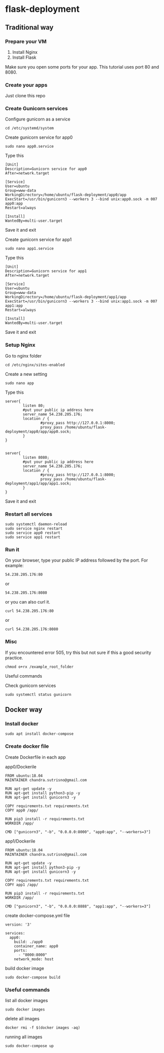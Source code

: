 # flask-deployment

## Traditional way

### Prepare your VM

1. Install Nginx
2. Install Flask

Make sure you open some ports for your app. This tutorial uses port 80 and 8080. 

### Create your apps

Just clone this repo

### Create Gunicorn services

Configure gunicorn as a service 
```
cd /etc/systemd/system
```

Create gunicorn service for app0
```
sudo nano app0.service
```

Type this 
```
[Unit]
Description=Gunicorn service for app0
After=network.target

[Service]
User=ubuntu
Group=www-data
WorkingDirectory=/home/ubuntu/flask-deployment/app0/app
ExecStart=/usr/bin/gunicorn3 --workers 3 --bind unix:app0.sock -m 007 app0:app
Restart=always

[Install]
WantedBy=multi-user.target
```

Save it and exit

Create gunicorn service for app1
```
sudo nano app1.service
```

Type this 
```
[Unit]
Description=Gunicorn service for app1
After=network.target

[Service]
User=ubuntu
Group=www-data
WorkingDirectory=/home/ubuntu/flask-deployment/app1/app
ExecStart=/usr/bin/gunicorn3 --workers 3 --bind unix:app1.sock -m 007 app1:app
Restart=always

[Install]
WantedBy=multi-user.target
```
Save it and exit

### Setup Nginx 

Go to nginx folder
```
cd /etc/nginx/sites-enabled
```

Create a new setting 
```
sudo nano app
```

Type this
```
server{
        listen 80;
        #put your public ip address here
        server_name 54.238.205.176;
        location / {
                #proxy_pass http://127.0.0.1:8000;
                proxy_pass /home/ubuntu/flask-deployment/app0/app/app0.sock;
        }
}


server{
        listen 8080;
        #put your public ip address here
        server_name 54.238.205.176;
        location / {
                #proxy_pass http://127.0.0.1:8000;
                proxy_pass /home/ubuntu/flask-deployment/app1/app/app1.sock;
        }
}
```

Save it and exit

### Restart all services

```
sudo systemctl daemon-reload
sudo service nginx restart
sudo service app0 restart
sudo service app1 restart
```

### Run it

On your browser, type your public IP address followed by the port. For example:
```
54.238.205.176:80
```

or 
```
54.238.205.176:8080
```

or you can also curl it.
```
curl 54.238.205.176:80
```

or
```
curl 54.238.205.176:8080
```

### Misc

If you encountered error 505, try this but not sure if this a good security practice.
```
chmod o+rx /example_root_folder
```

Useful commands

Check gunicorn services
```
sudo systemctl status gunicorn
```

## Docker way

### Install docker

```
sudo apt install docker-compose
```

### Create docker file

Create Dockerfile in each app

app0/Dockerile
```
FROM ubuntu:18.04
MAINTAINER chandra.sutrisno@gmail.com

RUN apt-get update -y
RUN apt-get install python3-pip -y
RUN apt-get install gunicorn3 -y

COPY requirements.txt requirements.txt
COPY app0 /app/

RUN pip3 install -r requirements.txt
WORKDIR /app/

CMD ["gunicorn3", "-b", "0.0.0.0:8000", "app0:app", "--workers=3"]
```

app1/Dockerile
```
FROM ubuntu:18.04
MAINTAINER chandra.sutrisno@gmail.com

RUN apt-get update -y
RUN apt-get install python3-pip -y
RUN apt-get install gunicorn3 -y

COPY requirements.txt requirements.txt
COPY app1 /app/

RUN pip3 install -r requirements.txt
WORKDIR /app/

CMD ["gunicorn3", "-b", "0.0.0.0:8888", "app1:app", "--workers=3"]
```

create docker-compose.yml file

```
version: '3'

services:
  app0:
    build: ./app0
    container_name: app0
    ports:
      - "8000:8000"
    network_mode: host
```

build docker image
```
sudo docker-compose build
```

### Useful commands


list all docker images

```
sudo docker images
```

delete all images
```
docker rmi -f $(docker images -aq)
```

running all images
```
sudo docker-compose up 
```

        


